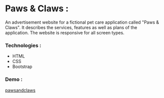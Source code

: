 # Paws & Claws :

An advertisement website for a fictional pet care application called "Paws & Claws".  It describes the services, features as well as plans of the application. The website is responsive for all screen types.

### Technologies :

* HTML
* CSS
* Bootstrap

### Demo : 

[pawsandclaws](tanishk2298.github.io/paws-claws/)
